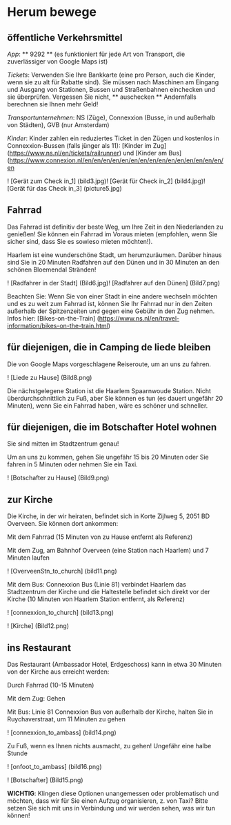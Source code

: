 # Herum bewege

## öffentliche Verkehrsmittel

*App*: ** 9292 ** (es funktioniert für jede Art von Transport, die zuverlässiger von Google Maps ist)

*Tickets*: Verwenden Sie Ihre Bankkarte (eine pro Person, auch die Kinder, wenn sie zu alt für Rabatte sind). Sie müssen nach Maschinen am Eingang und Ausgang von Stationen, Bussen und Straßenbahnen einchecken und sie überprüfen. Vergessen Sie nicht, ** auschecken ** Andernfalls berechnen sie Ihnen mehr Geld!

*Transportunternehmen*: NS (Züge), Connexxion (Busse, in und außerhalb von Städten), GVB (nur Amsterdam)

*Kinder*: Kinder zahlen ein reduziertes Ticket in den Zügen und kostenlos in Connexxion-Bussen (falls jünger als 11): [Kinder im Zug] (https://www.ns.nl/en/tickets/railrunner) und [Kinder am Bus] (https://www.connexion.nl/en/en/en/en/en/en/en/en/en/en/en/en/en/en/en/en

! [Gerät zum Check in_1] (bild3.jpg)! [Gerät für Check in_2] (bild4.jpg)! [Gerät für das Check in_3] (picture5.jpg)



## Fahrrad

Das Fahrrad ist definitiv der beste Weg, um Ihre Zeit in den Niederlanden zu genießen!
Sie können ein Fahrrad im Voraus mieten (empfohlen, wenn Sie sicher sind, dass Sie es sowieso mieten möchten!).

Haarlem ist eine wunderschöne Stadt, um herumzuräumen. Darüber hinaus sind Sie in 20 Minuten Radfahren auf den Dünen und in 30 Minuten an den schönen Bloemendal Stränden!

! [Radfahrer in der Stadt] (Bild6.jpg)! [Radfahrer auf den Dünen] (Bild7.png)

Beachten Sie: Wenn Sie von einer Stadt in eine andere wechseln möchten und es zu weit zum Fahrrad ist, können Sie Ihr Fahrrad nur in den Zeiten außerhalb der Spitzenzeiten und gegen eine Gebühr in den Zug nehmen. Infos hier: [Bikes-on-the-Train] (https://www.ns.nl/en/travel-information/bikes-on-the-train.html)



## für diejenigen, die in Camping de liede bleiben

Die von Google Maps vorgeschlagene Reiseroute, um an uns zu fahren.

! [Liede zu Hause] (Bild8.png)

Die nächstgelegene Station ist die Haarlem Spaarnwoude Station. Nicht überdurchschnittlich zu Fuß, aber Sie können es tun (es dauert ungefähr 20 Minuten), wenn Sie ein Fahrrad haben, wäre es schöner und schneller.



## für diejenigen, die im Botschafter Hotel wohnen

Sie sind mitten im Stadtzentrum genau!

Um an uns zu kommen, gehen Sie ungefähr 15 bis 20 Minuten oder Sie fahren in 5 Minuten oder nehmen Sie ein Taxi.

! [Botschafter zu Hause] (Bild9.png)



## zur Kirche
Die Kirche, in der wir heiraten, befindet sich in Korte Zijlweg 5, 2051 BD Overveen.
Sie können dort ankommen:

Mit dem Fahrrad (15 Minuten von zu Hause entfernt als Referenz)

Mit dem Zug, am Bahnhof Overveen (eine Station nach Haarlem) und 7 Minuten laufen

! [OverveenStn_to_church] (bild11.png)

Mit dem Bus: Connexxion Bus (Linie 81) verbindet Haarlem das Stadtzentrum der Kirche und die Haltestelle befindet sich direkt vor der Kirche (10 Minuten von Haarlem Station entfernt, als Referenz)

! [connexxion_to_church] (bild13.png)

! [Kirche] (Bild12.png)



## ins Restaurant
Das Restaurant (Ambassador Hotel, Erdgeschoss) kann in etwa 30 Minuten von der Kirche aus erreicht werden:

Durch Fahrrad (10-15 Minuten)

Mit dem Zug: Gehen

Mit Bus: Linie 81 Connexxion Bus von außerhalb der Kirche, halten Sie in Ruychaverstraat, um 11 Minuten zu gehen

! [connexxion_to_ambass] (bild14.png)

Zu Fuß, wenn es Ihnen nichts ausmacht, zu gehen! Ungefähr eine halbe Stunde

! [onfoot_to_ambass] (bild16.png)

! [Botschafter] (Bild15.png)

**WICHTIG**:
Klingen diese Optionen unangemessen oder problematisch und möchten, dass wir für Sie einen Aufzug organisieren, z. von Taxi?
Bitte setzen Sie sich mit uns in Verbindung und wir werden sehen, was wir tun können!










